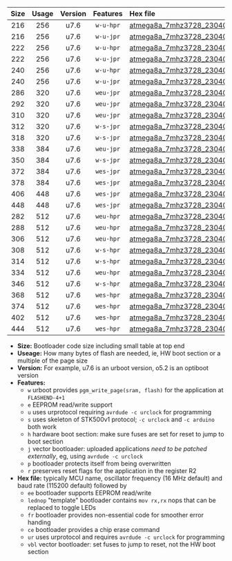 |Size|Usage|Version|Features|Hex file|
|:-:|:-:|:-:|:-:|:--|
|216|256|u7.6|`w-u-hpr`|[atmega8a_7mhz3728_230400bps_ur.hex](https://raw.githubusercontent.com/stefanrueger/urboot/main//atmega8a_7mhz3728_230400bps_ur.hex)|
|216|256|u7.6|`w-u-jpr`|[atmega8a_7mhz3728_230400bps_ur_vbl.hex](https://raw.githubusercontent.com/stefanrueger/urboot/main//atmega8a_7mhz3728_230400bps_ur_vbl.hex)|
|222|256|u7.6|`w-u-hpr`|[atmega8a_7mhz3728_230400bps_lednop_ur.hex](https://raw.githubusercontent.com/stefanrueger/urboot/main//atmega8a_7mhz3728_230400bps_lednop_ur.hex)|
|222|256|u7.6|`w-u-jpr`|[atmega8a_7mhz3728_230400bps_lednop_ur_vbl.hex](https://raw.githubusercontent.com/stefanrueger/urboot/main//atmega8a_7mhz3728_230400bps_lednop_ur_vbl.hex)|
|240|256|u7.6|`w-u-hpr`|[atmega8a_7mhz3728_230400bps_lednop_fr_ur.hex](https://raw.githubusercontent.com/stefanrueger/urboot/main//atmega8a_7mhz3728_230400bps_lednop_fr_ur.hex)|
|240|256|u7.6|`w-u-jpr`|[atmega8a_7mhz3728_230400bps_lednop_fr_ur_vbl.hex](https://raw.githubusercontent.com/stefanrueger/urboot/main//atmega8a_7mhz3728_230400bps_lednop_fr_ur_vbl.hex)|
|286|320|u7.6|`weu-jpr`|[atmega8a_7mhz3728_230400bps_ee_ur_vbl.hex](https://raw.githubusercontent.com/stefanrueger/urboot/main//atmega8a_7mhz3728_230400bps_ee_ur_vbl.hex)|
|292|320|u7.6|`weu-jpr`|[atmega8a_7mhz3728_230400bps_ee_lednop_ur_vbl.hex](https://raw.githubusercontent.com/stefanrueger/urboot/main//atmega8a_7mhz3728_230400bps_ee_lednop_ur_vbl.hex)|
|310|320|u7.6|`weu-jpr`|[atmega8a_7mhz3728_230400bps_ee_lednop_fr_ur_vbl.hex](https://raw.githubusercontent.com/stefanrueger/urboot/main//atmega8a_7mhz3728_230400bps_ee_lednop_fr_ur_vbl.hex)|
|312|320|u7.6|`w-s-jpr`|[atmega8a_7mhz3728_230400bps_vbl.hex](https://raw.githubusercontent.com/stefanrueger/urboot/main//atmega8a_7mhz3728_230400bps_vbl.hex)|
|318|320|u7.6|`w-s-jpr`|[atmega8a_7mhz3728_230400bps_lednop_vbl.hex](https://raw.githubusercontent.com/stefanrueger/urboot/main//atmega8a_7mhz3728_230400bps_lednop_vbl.hex)|
|338|384|u7.6|`weu-jpr`|[atmega8a_7mhz3728_230400bps_ee_lednop_fr_ce_ur_vbl.hex](https://raw.githubusercontent.com/stefanrueger/urboot/main//atmega8a_7mhz3728_230400bps_ee_lednop_fr_ce_ur_vbl.hex)|
|350|384|u7.6|`w-s-jpr`|[atmega8a_7mhz3728_230400bps_lednop_fr_vbl.hex](https://raw.githubusercontent.com/stefanrueger/urboot/main//atmega8a_7mhz3728_230400bps_lednop_fr_vbl.hex)|
|372|384|u7.6|`wes-jpr`|[atmega8a_7mhz3728_230400bps_ee_vbl.hex](https://raw.githubusercontent.com/stefanrueger/urboot/main//atmega8a_7mhz3728_230400bps_ee_vbl.hex)|
|378|384|u7.6|`wes-jpr`|[atmega8a_7mhz3728_230400bps_ee_lednop_vbl.hex](https://raw.githubusercontent.com/stefanrueger/urboot/main//atmega8a_7mhz3728_230400bps_ee_lednop_vbl.hex)|
|406|448|u7.6|`wes-jpr`|[atmega8a_7mhz3728_230400bps_ee_lednop_fr_vbl.hex](https://raw.githubusercontent.com/stefanrueger/urboot/main//atmega8a_7mhz3728_230400bps_ee_lednop_fr_vbl.hex)|
|448|448|u7.6|`wes-jpr`|[atmega8a_7mhz3728_230400bps_ee_lednop_fr_ce_vbl.hex](https://raw.githubusercontent.com/stefanrueger/urboot/main//atmega8a_7mhz3728_230400bps_ee_lednop_fr_ce_vbl.hex)|
|282|512|u7.6|`weu-hpr`|[atmega8a_7mhz3728_230400bps_ee_ur.hex](https://raw.githubusercontent.com/stefanrueger/urboot/main//atmega8a_7mhz3728_230400bps_ee_ur.hex)|
|288|512|u7.6|`weu-hpr`|[atmega8a_7mhz3728_230400bps_ee_lednop_ur.hex](https://raw.githubusercontent.com/stefanrueger/urboot/main//atmega8a_7mhz3728_230400bps_ee_lednop_ur.hex)|
|306|512|u7.6|`weu-hpr`|[atmega8a_7mhz3728_230400bps_ee_lednop_fr_ur.hex](https://raw.githubusercontent.com/stefanrueger/urboot/main//atmega8a_7mhz3728_230400bps_ee_lednop_fr_ur.hex)|
|308|512|u7.6|`w-s-hpr`|[atmega8a_7mhz3728_230400bps.hex](https://raw.githubusercontent.com/stefanrueger/urboot/main//atmega8a_7mhz3728_230400bps.hex)|
|314|512|u7.6|`w-s-hpr`|[atmega8a_7mhz3728_230400bps_lednop.hex](https://raw.githubusercontent.com/stefanrueger/urboot/main//atmega8a_7mhz3728_230400bps_lednop.hex)|
|334|512|u7.6|`weu-hpr`|[atmega8a_7mhz3728_230400bps_ee_lednop_fr_ce_ur.hex](https://raw.githubusercontent.com/stefanrueger/urboot/main//atmega8a_7mhz3728_230400bps_ee_lednop_fr_ce_ur.hex)|
|346|512|u7.6|`w-s-hpr`|[atmega8a_7mhz3728_230400bps_lednop_fr.hex](https://raw.githubusercontent.com/stefanrueger/urboot/main//atmega8a_7mhz3728_230400bps_lednop_fr.hex)|
|368|512|u7.6|`wes-hpr`|[atmega8a_7mhz3728_230400bps_ee.hex](https://raw.githubusercontent.com/stefanrueger/urboot/main//atmega8a_7mhz3728_230400bps_ee.hex)|
|374|512|u7.6|`wes-hpr`|[atmega8a_7mhz3728_230400bps_ee_lednop.hex](https://raw.githubusercontent.com/stefanrueger/urboot/main//atmega8a_7mhz3728_230400bps_ee_lednop.hex)|
|402|512|u7.6|`wes-hpr`|[atmega8a_7mhz3728_230400bps_ee_lednop_fr.hex](https://raw.githubusercontent.com/stefanrueger/urboot/main//atmega8a_7mhz3728_230400bps_ee_lednop_fr.hex)|
|444|512|u7.6|`wes-hpr`|[atmega8a_7mhz3728_230400bps_ee_lednop_fr_ce.hex](https://raw.githubusercontent.com/stefanrueger/urboot/main//atmega8a_7mhz3728_230400bps_ee_lednop_fr_ce.hex)|

- **Size:** Bootloader code size including small table at top end
- **Useage:** How many bytes of flash are needed, ie, HW boot section or a multiple of the page size
- **Version:** For example, u7.6 is an urboot version, o5.2 is an optiboot version
- **Features:**
  + `w` urboot provides `pgm_write_page(sram, flash)` for the application at `FLASHEND-4+1`
  + `e` EEPROM read/write support
  + `u` uses urprotocol requiring `avrdude -c urclock` for programming
  + `s` uses skeleton of STK500v1 protocol; `-c urclock` and `-c arduino` both work
  + `h` hardware boot section: make sure fuses are set for reset to jump to boot section
  + `j` vector bootloader: uploaded applications *need to be patched externally*, eg, using `avrdude -c urclock`
  + `p` bootloader protects itself from being overwritten
  + `r` preserves reset flags for the application in the register R2
- **Hex file:** typically MCU name, oscillator frequency (16 MHz default) and baud rate (115200 default) followed by
  + `ee` bootloader supports EEPROM read/write
  + `lednop` "template" bootloader contains `mov rx,rx` nops that can be replaced to toggle LEDs
  + `fr` bootloader provides non-essential code for smoother error handing
  + `ce` bootloader provides a chip erase command
  + `ur` uses urprotocol and requires `avrdude -c urclock` for programming
  + `vbl` vector bootloader: set fuses to jump to reset, not the HW boot section
